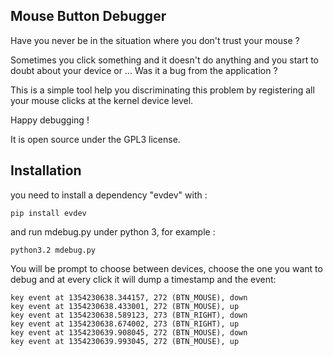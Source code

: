 ## Mouse Button Debugger

Have you never be in the situation where you don't trust your mouse ?

Sometimes you click something and it doesn't do anything and you start to doubt about your device or ...
Was it a bug from the application ?

This is a simple tool help you discriminating this problem by registering all your mouse clicks at the kernel device level.

Happy debugging !

It is open source under the GPL3 license.


## Installation

you need to install a dependency "evdev" with :

```
pip install evdev
```

and run mdebug.py under python 3, for example :

```
python3.2 mdebug.py
```

You will be prompt to choose between devices, choose the one you want to debug and at every click it will dump a timestamp and the event:

```
key event at 1354230638.344157, 272 (BTN_MOUSE), down
key event at 1354230638.433001, 272 (BTN_MOUSE), up
key event at 1354230638.589123, 273 (BTN_RIGHT), down
key event at 1354230638.674002, 273 (BTN_RIGHT), up
key event at 1354230639.908045, 272 (BTN_MOUSE), down
key event at 1354230639.993045, 272 (BTN_MOUSE), up
```

